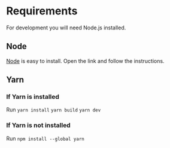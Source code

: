 # Requirements
For development you will need Node.js installed.

## Node
[Node](https://nodejs.org/en) is easy to install. Open the link and follow the instructions.

## Yarn

### If Yarn is installed
Run `yarn install` `yarn build` `yarn dev`

### If Yarn is not installed
Run `npm install --global yarn`


